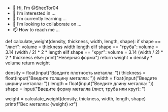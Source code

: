 - 👋 Hi, I’m @ShecTor04
- 👀 I’m interested in ...
- 🌱 I’m currently learning ...
- 💞️ I’m looking to collaborate on ...
- 📫 How to reach me ...

<!---
ShecTor04/ShecTor04 is a ✨ special ✨ repository because its `README.md` (this file) appears on your GitHub profile.
You can click the Preview link to take a look at your changes.
--->
def calculate_weight(density, thickness, width, length, shape):
    if shape == "лист":
        volume = thickness  width  length
    elif shape == "труба":
        volume = 3.14  (width / 2) * 2 * length
    elif shape == "круг":
        volume = 3.14  (width / 2) * 2 * thickness
    else:
        print("Неверная форма")
        return
    weight = density * volume
    return weight

density = float(input("Введите плотность металла: "))
thickness = float(input("Введите толщину металла: "))
width = float(input("Введите ширину металла: "))
length = float(input("Введите длину металла: "))
shape = input("Введите форму металла (лист, труба или круг): ")

weight = calculate_weight(density, thickness, width, length, shape)
print(f"Вес металла: {weight} кг")
